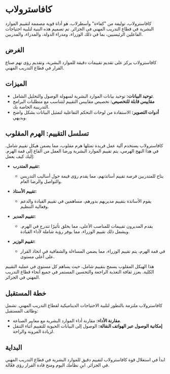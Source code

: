 # كافاسترولاب

كافاسترولاب، توليفة من "كفاءة" وأسطرلاب، هو أداة قوية مصممة لتقييم الموارد البشرية في قطاع التدريب المهني في الجزائر. تم تصميم هذه البنية لتلبية احتياجات الفاعلين الرئيسيين، بما في ذلك الوزراء، ومدراء الدولة، والمدراء، والمدربين.

## الغرض

كافاسترولاب يركز على تقديم تقييمات دقيقة للموارد البشرية، وتقديم رؤى تهم صناع القرار في قطاع التدريب المهني.

## الميزات

- **توحيد البيانات:** توحيد بيانات الموارد البشرية لسهولة الوصول والتحليل الشامل.
- **مقاييس قابلة للتخصيص:** تخصيص مقاييس التقييم لتتناسب مع متطلبات البرامج التدريبية الخاصة بك.
- **أدوات التصوير:** الاستفادة من لوحات التحكم التفاعلية لتمثيل البيانات بشكل واضح وبديهي.

## تسلسل التقييم: الهرم المقلوب

كافاسترولاب يستخدم آلية عمل فريدة تمثلها هرم مقلوب، مما يضمن هيكل تقييم شامل. في هذا النهج الهرمي، يتم تقييم الموارد البشرية ورضا العمل من القاع إلى قمة الهرم. إليك كيف يعمل:

- **تقييم المتدرب:**
  - يتاح للمتدربين فرصة تقييم أساتذتهم، مما يقدم رؤى قيمة حول أساليب التدريس والتواصل والرضا العام.

- **تقييم الأستاذ:**
  - يقوم الأساتذة بتقييم مديريهم بدورهم، مساهمين في تقييم القيادة والدعم وفعالية التنظيم.

- **تقييم المدير:**
  - يقدم المديرون تقييمات للمناصب الأعلى، مما يخلق تأثيرًا تتدرج في الهرم. ويشمل ذلك تقييم الوزراء، مما يوفر رؤية شاملة لأداء القيادة.

- **تقييم الوزير:**
  - في قمة الهرم، يتم تقييم الوزراء، مما يضمن المساءلة والشفافية في اتخاذ القرار على أعلى مستوى.

هذا الهيكل المقلوب يسمح بتقييم شامل، حيث يساهم كل مستوى في عملية التقييم الكلية. يعزز ثقافة التغذية الراجعة والتحسين المستمر في جميع أنحاء قطاع التدريب المهني في الجزائر.

## خطة المستقبل

كافاسترولاب ملتزمة بالتطور لتلبية الاحتياجات الديناميكية لقطاع التدريب المهني. تشمل وظائف المستقبل:

- **مقارنة الأداء:** مقارنة أداء الموارد البشرية مع معايير الصناعة.
- **إمكانية الوصول عبر الهواتف النقالة:** الوصول إلى البيانات الحيوية للتقييم أثناء التنقل لزيادة المرونة والراحة.

## البداية

ابدأ في استغلال قوة كافاسترولاب لتقييم دقيق للموارد البشرية في قطاع التدريب المهني في الجزائر. ابنِ نظامك اليوم ومنح قادة القرار رؤى فعّالة.
